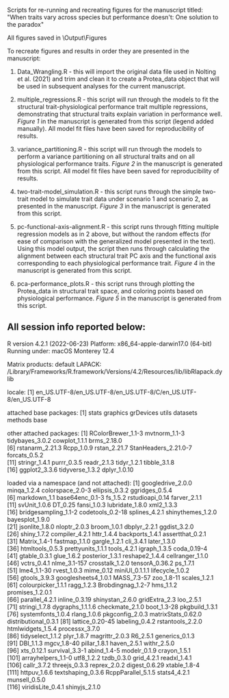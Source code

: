 Scripts for re-running and recreating figures for the manuscript titled: "When traits vary across species but performance doesn't: One solution to the paradox"

All figures saved in \Output\Figures

To recreate figures and results in order they are presented in the manuscript:

1. Data_Wrangling.R - this will import the original data file used in Nolting et al. (2021) and trim and clean it to create a Protea_data object that will be used in subsequent analyses for the current manuscript. 

2. multiple_regressions.R - this script will run through the models to fit the structural trait-physiological performance trait multiple regressions, demonstrating that structural traits explain variation in performance well. *Figure 1* in the manuscript is generated from this script (legend added manually). All model fit files have been saved for reproducibility of results.

3. variance_partitioning.R - this script will run through the models to perform a variance partitioning on all structural traits and on all physiological performance traits. *Figure 2* in the manuscript is generated from this script. All model fit files have been saved for reproducibility of results.

4. two-trait-model_simulation.R - this script runs through the simple two-trait model to simulate trait data under scenario 1 and scenario 2, as presented in the manuscript. *Figure 3* in the manuscript is generated from this script.

5. pc-functional-axis-alignment.R - this script runs through fitting multiple regression models as in 2 above, but without the random effects (for ease of comparison with the generalized model presented in the text). Using this model output, the script then runs through calculating the alignment between each structural trait PC axis and the functional axis corresponding to each physiological performance trait. *Figure 4* in the manuscript is generated from this script.

6. pca-performance_plots.R - this script runs through plotting the Protea_data in structural trait space, and coloring points based on physiological performance. *Figure 5* in the manuscript is generated from this script.



## All session info reported below:

R version 4.2.1 (2022-06-23)
Platform: x86_64-apple-darwin17.0 (64-bit)
Running under: macOS Monterey 12.4

Matrix products: default
LAPACK: /Library/Frameworks/R.framework/Versions/4.2/Resources/lib/libRlapack.dylib

locale:
[1] en_US.UTF-8/en_US.UTF-8/en_US.UTF-8/C/en_US.UTF-8/en_US.UTF-8

attached base packages:
[1] stats     graphics  grDevices utils     datasets  methods   base     

other attached packages:
 [1] RColorBrewer_1.1-3   mvtnorm_1.1-3        tidybayes_3.0.2      cowplot_1.1.1        brms_2.18.0         
 [6] rstanarm_2.21.3      Rcpp_1.0.9           rstan_2.21.7         StanHeaders_2.21.0-7 forcats_0.5.2       
[11] stringr_1.4.1        purrr_0.3.5          readr_2.1.3          tidyr_1.2.1          tibble_3.1.8        
[16] ggplot2_3.3.6        tidyverse_1.3.2      dplyr_1.0.10        

loaded via a namespace (and not attached):
  [1] googledrive_2.0.0    minqa_1.2.4          colorspace_2.0-3     ellipsis_0.3.2       ggridges_0.5.4      
  [6] markdown_1.1         base64enc_0.1-3      fs_1.5.2             rstudioapi_0.14      farver_2.1.1        
 [11] svUnit_1.0.6         DT_0.25              fansi_1.0.3          lubridate_1.8.0      xml2_1.3.3          
 [16] bridgesampling_1.1-2 codetools_0.2-18     splines_4.2.1        shinythemes_1.2.0    bayesplot_1.9.0     
 [21] jsonlite_1.8.0       nloptr_2.0.3         broom_1.0.1          dbplyr_2.2.1         ggdist_3.2.0        
 [26] shiny_1.7.2          compiler_4.2.1       httr_1.4.4           backports_1.4.1      assertthat_0.2.1    
 [31] Matrix_1.4-1         fastmap_1.1.0        gargle_1.2.1         cli_3.4.1            later_1.3.0         
 [36] htmltools_0.5.3      prettyunits_1.1.1    tools_4.2.1          igraph_1.3.5         coda_0.19-4         
 [41] gtable_0.3.1         glue_1.6.2           posterior_1.3.1      reshape2_1.4.4       cellranger_1.1.0    
 [46] vctrs_0.4.1          nlme_3.1-157         crosstalk_1.2.0      tensorA_0.36.2       ps_1.7.1            
 [51] lme4_1.1-30          rvest_1.0.3          mime_0.12            miniUI_0.1.1.1       lifecycle_1.0.2     
 [56] gtools_3.9.3         googlesheets4_1.0.1  MASS_7.3-57          zoo_1.8-11           scales_1.2.1        
 [61] colourpicker_1.1.1   ragg_1.2.3           Brobdingnag_1.2-7    hms_1.1.2            promises_1.2.0.1    
 [66] parallel_4.2.1       inline_0.3.19        shinystan_2.6.0      gridExtra_2.3        loo_2.5.1           
 [71] stringi_1.7.8        dygraphs_1.1.1.6     checkmate_2.1.0      boot_1.3-28          pkgbuild_1.3.1      
 [76] systemfonts_1.0.4    rlang_1.0.6          pkgconfig_2.0.3      matrixStats_0.62.0   distributional_0.3.1
 [81] lattice_0.20-45      labeling_0.4.2       rstantools_2.2.0     htmlwidgets_1.5.4    processx_3.7.0      
 [86] tidyselect_1.1.2     plyr_1.8.7           magrittr_2.0.3       R6_2.5.1             generics_0.1.3      
 [91] DBI_1.1.3            mgcv_1.8-40          pillar_1.8.1         haven_2.5.1          withr_2.5.0         
 [96] xts_0.12.1           survival_3.3-1       abind_1.4-5          modelr_0.1.9         crayon_1.5.1        
[101] arrayhelpers_1.1-0   utf8_1.2.2           tzdb_0.3.0           grid_4.2.1           readxl_1.4.1        
[106] callr_3.7.2          threejs_0.3.3        reprex_2.0.2         digest_0.6.29        xtable_1.8-4        
[111] httpuv_1.6.6         textshaping_0.3.6    RcppParallel_5.1.5   stats4_4.2.1         munsell_0.5.0       
[116] viridisLite_0.4.1    shinyjs_2.1.0       